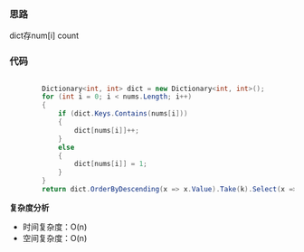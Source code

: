 ﻿### 思路

dict存num[i] count

### 代码

```c#

        Dictionary<int, int> dict = new Dictionary<int, int>();
        for (int i = 0; i < nums.Length; i++)
        {
            if (dict.Keys.Contains(nums[i]))
            {
                dict[nums[i]]++;
            }
            else
            {
                dict[nums[i]] = 1;
            }
        }
        return dict.OrderByDescending(x => x.Value).Take(k).Select(x => x.Key).ToArray();

```

**复杂度分析**
- 时间复杂度：O(n)
- 空间复杂度：O(n)